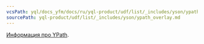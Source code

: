 ```yaml
---
vcsPath: yql/docs_yfm/docs/ru/yql-product/udf/list/_includes/yson/ypath_overlay.md
sourcePath: yql-product/udf/list/_includes/yson/ypath_overlay.md
---
```

[Информация про YPath](../../../../../user-guide/storage/ypath.md).

